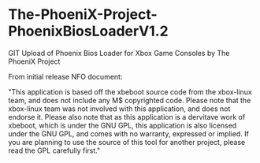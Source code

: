 # The-PhoeniX-Project-PhoenixBiosLoaderV1.2
 GIT Upload of Phoenix Bios Loader for Xbox Game Consoles by The PhoeniX Project

From initial release NFO document:

"This application is based off the xbeboot source code
  from the xbox-linux team, and does not include any M$ copyrighted code.  Please 
  note that the xbox-linux team was not involved with this application, and does
  not endorse it.  Please also note that as this application is a dervitave work of
  xbeboot, which is under the GNU GPL, this application is also licensed under the
  GNU GPL, and comes with no warranty, expressed or implied. If you are planning to
  use the source of this tool for another project, please read the GPL carefully
  first."
